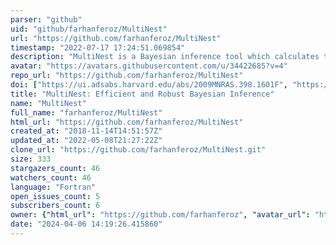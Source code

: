 ```yaml
---
parser: "github"
uid: "github/farhanferoz/MultiNest"
url: "https://github.com/farhanferoz/MultiNest"
timestamp: "2022-07-17 17:24:51.069854"
description: "MultiNest is a Bayesian inference tool which calculates the evidence and explores the parameter space which may contain multiple posterior modes and pronounced (curving) degeneracies in moderately high dimensions. "
avatar: "https://avatars.githubusercontent.com/u/34422685?v=4"
repo_url: "https://github.com/farhanferoz/MultiNest"
doi: ["https://ui.adsabs.harvard.edu/abs/2009MNRAS.398.1601F", "https://ui.adsabs.harvard.edu/abs/2011ascl.soft09006F/abstract"]
title: "MultiNest: Efficient and Robust Bayesian Inference"
name: "MultiNest"
full_name: "farhanferoz/MultiNest"
html_url: "https://github.com/farhanferoz/MultiNest"
created_at: "2018-11-14T14:51:57Z"
updated_at: "2022-05-08T21:27:22Z"
clone_url: "https://github.com/farhanferoz/MultiNest.git"
size: 333
stargazers_count: 46
watchers_count: 46
language: "Fortran"
open_issues_count: 5
subscribers_count: 6
owner: {"html_url": "https://github.com/farhanferoz", "avatar_url": "https://avatars.githubusercontent.com/u/34422685?v=4", "login": "farhanferoz", "type": "User"}
date: "2024-04-06 14:19:26.415860"
---
```

